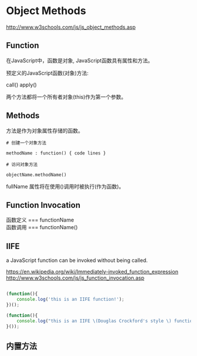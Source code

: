 # Object Methods  

http://www.w3schools.com/js/js_object_methods.asp  


## Function  

在JavaScript中，函数是对象, JavaScript函数具有属性和方法。

预定义的JavaScript函数(对象)方法:

call() 
apply()

两个方法都将一个所有者对象(this)作为第一个参数。


## Methods  

方法是作为对象属性存储的函数。

```codes
# 创建一个对象方法  

methodName : function() { code lines }  

# 访问对象方法  

objectName.methodName()

``` 

fullName 属性将在使用()调用时被执行(作为函数)。

## Function Invocation  


函数定义 === functionName  
函数调用 === functionName()  

## IIFE 

a JavaScript function can be invoked without being called.  

https://en.wikipedia.org/wiki/Immediately-invoked_function_expression  
http://www.w3schools.com/js/js_function_invocation.asp  

```js

(function(){
    console.log('this is an IIFE function!');
})();

(function(){
    console.log("this is an IIFE \(Douglas Crockford's style \) function!");
}());

``` 

## 内置方法  













